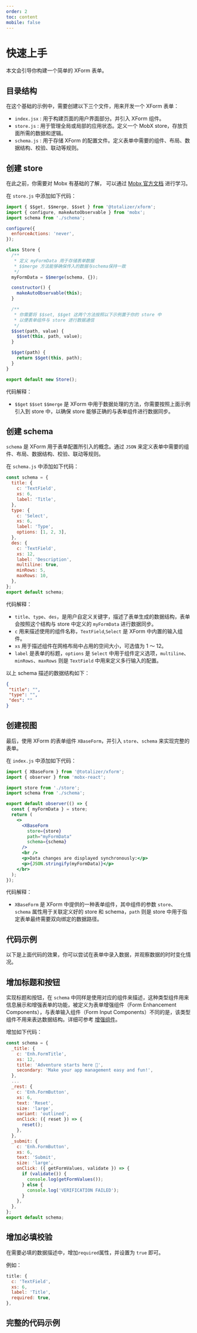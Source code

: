 ```yaml
---
order: 2
toc: content
mobile: false
---
```


# 快速上手

本文会引导你构建一个简单的 XForm 表单。

## 目录结构

在这个基础的示例中，需要创建以下三个文件，用来开发一个 XForm 表单：

* `index.jsx` : 用于构建页面的用户界面部分。并引入 XForm 组件。
* `store.js` : 用于管理全局或局部的应用状态。定义一个 MobX store，存放页面所需的数据和逻辑。
* `schema.js` : 用于存储 XForm 的配置文件。定义表单中需要的组件、布局、数据结构、校验、联动等规则。



## 创建 store

在此之前，你需要对 Mobx 有基础的了解， 可以通过 [Mobx 官方文档](https://mobx.js.org/README.html) 进行学习。

在 `store.js` 中添加如下代码： 

``` js
import { $$get, $$merge, $$set } from '@totalizer/xform';
import { configure, makeAutoObservable } from 'mobx';
import schema from './schema';

configure({
  enforceActions: 'never',
});

class Store {
  /**
   * 定义 myFormData 用于存储表单数据
   * $$merge 方法能够确保传入的数据与schema保持一致
   */
  myFormData = $$merge(schema, {});

  constructor() {
    makeAutoObservable(this);
  }

  /**
   * 你需要将 $$set, $$get 这两个方法按照以下示例置于你的 store 中
   * 以便表单组件与 store 进行数据通信
   */
  $$set(path, value) {
    $$set(this, path, value);
  }

  $$get(path) {
    return $$get(this, path);
  }
}

export default new Store();

```

代码解释：

* `$$get` `$$set` `$$merge` 是 XForm 中用于数据处理的方法，你需要按照上面示例引入到 store 中，以确保 store 能够正确的与表单组件进行数据同步。


## 创建 schema 

`schema` 是 XForm 用于表单配置所引入的概念。通过 `JSON` 来定义表单中需要的组件、布局、数据结构、校验、联动等规则。

在 `schema.js` 中添加如下代码： 

``` js
const schema = {
  title: {
    c: 'TextField',
    xs: 6,
    label: 'Title',
  },
  type: {
    c: 'Select',
    xs: 6,
    label: 'Type',
    options: [1, 2, 3],
  },
  des: {
    c: 'TextField',
    xs: 12,
    label: 'Description',
    multiline: true,
    minRows: 5,
    maxRows: 10,
  },
};
export default schema;

```
代码解释：
* `title`、`type`、`des`，是用户自定义关键字，描述了表单生成的数据结构，表单会按照这个结构与 store 中定义的 `myFormData` 进行数据同步。
* `c` 用来描述使用的组件名称，`TextField`,`Select` 是 XForm 中内置的输入组件。
* `xs` 用于描述组件在网格布局中占用的空间大小，可选值为 1 ～ 12。
* `label` 是表单的标题，`options` 是 `Select` 中用于组件定义选项，`multiline`、`minRows`、`maxRows` 则是 `TextField` 中用来定义多行输入的配置。

以上 schema 描述的数据结构如下：

``` json 
{
 "title": "",
 "type": "",
 "des": ""
}
```

## 创建视图

最后，使用 XForm 的表单组件 `XBaseForm`，并引入 `store`、`schema` 来实现完整的表单。

在 `index.js` 中添加如下代码：

``` jsx | pure
import { XBaseForm } from '@totalizer/xform';
import { observer } from 'mobx-react';

import store from './store';
import schema from './schema';

export default observer(() => {
  const { myFormData } = store;
  return (
    <>
      <XBaseForm
        store={store}
        path="myFormData"
        schema={schema}
      />
      <br />
      <p>Data changes are displayed synchronously:</p>
      <p>{JSON.stringify(myFormData)}</p>
    </br>
  );
});
```

代码解释：

* `XBaseForm` 是 XForm 中提供的一种表单组件，其中组件的参数 `store`、`schema` 属性用于关联定义好的 store 和 schema，`path` 则是 store 中用于指定表单最终需要双向绑定的数据路径。

## 代码示例

以下是上面代码的效果，你可以尝试在表单中录入数据，并观察数据的时时变化情况。

<code src="./examples/simple"  background="#fff"></code>



## 增加标题和按钮

实现标题和按钮，在 `schema` 中同样是使用对应的组件来描述，这种类型组件用来信息展示和增强表单的功能，被定义为表单增强组件（Form Enhancement Components），与表单输入组件（Form Input Components）不同的是，该类型组件不用来表达数据结构。详细可参考 [增强组件](/enh)。

增加如下代码：
``` js
const schema = {
  _title: {
    c: 'Enh.FormTitle',
    xs: 12,
    title: 'Adventure starts here 🚀',
    secondary: 'Make your app management easy and fun!',
  },
  ...
  _rest: {
    c: 'Enh.FormButton',
    xs: 6,
    text: 'Reset',
    size: 'large',
    variant: 'outlined',
    onClick: ({ reset }) => {
      reset();
    },
  },
  _submit: {
    c: 'Enh.FormButton',
    xs: 6,
    text: 'Submit',
    size: 'large',
    onClick: ({ getFormValues, validate }) => {
      if (validate()) {
        console.log(getFormValues());
      } else {
        console.log('VERIFICATION FAILED');
      }
    },
  },
};
export default schema;
```


## 增加必填校验

在需要必填的数据描述中，增加`required`属性，并设置为 `true` 即可。

例如：

``` js {5}
title: {
  c: 'TextField',
  xs: 6,
  label: 'Title',
  required: true,
},
```

## 完整的代码示例

<code src="./examples/simple02"  background="#fff"></code>
